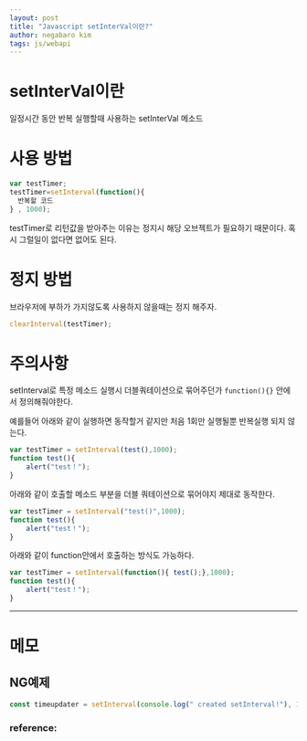 ```yaml
---
layout: post
title: "Javascript setInterVal이란?"
author: negabaro kim
tags: js/webapi
---
```


# setInterVal이란

일정시간 동안 반복 실행할때 사용하는 setInterVal 메소드


# 사용 방법

```js
var testTimer;
testTimer=setInterval(function(){
  반복할 코드
} , 1000);
```

testTimer로 리턴값을 받아주는 이유는 정지시 해당 오브젝트가 필요하기 때문이다.
혹시 그럴일이 없다면 없어도 된다.

# 정지 방법

브라우저에 부하가 가지않도록 사용하지 않을때는 정지 해주자.

```js
clearInterval(testTimer);
```

# 주의사항

setInterval로 특정 메소드 실행시 더블쿼테이션으로 묶어주던가 `function(){}` 안에서 정의해줘야한다.


예를들어 아래와 같이 실행하면 동작할거 같지만 처음 1회만 실행될뿐 반복실행 되지 않는다.

```js
var testTimer = setInterval(test(),1000);
function test(){
    alert("test！");
}
```

아래와 같이 호출할 메소드 부분을 더블 쿼테이션으로 묶어야지 제대로 동작한다.

```js
var testTimer = setInterval("test()",1000);
function test(){
    alert("test！");
}
```

아래와 같이 function안에서 호출하는 방식도 가능하다.

```js
var testTimer = setInterval(function(){ test();},1000);
function test(){
    alert("test！");
}
```

---


# 메모

## NG예제

```js
const timeupdater = setInterval(console.log(" created setInterval!"), 100);
```



### reference:


[setInterval Document]: (https://developer.mozilla.org/ja/docs/Web/API/WindowOrWorkerGlobalScope/setInterval)